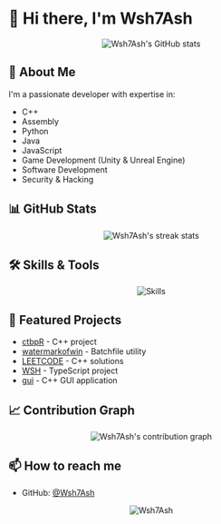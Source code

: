 # 👋 Hi there, I'm Wsh7Ash

<div align="center">
  <img src="https://github-readme-stats.vercel.app/api?username=Wsh7Ash&show_icons=true&theme=shadow_red" alt="Wsh7Ash's GitHub stats" />
</div>

## 🚀 About Me
I'm a passionate developer with expertise in:
- C++
- Assembly
- Python
- Java
- JavaScript
- Game Development (Unity & Unreal Engine)
- Software Development
- Security & Hacking

## 📊 GitHub Stats
<div align="center">
  <img src="https://github-readme-streak-stats.herokuapp.com/?user=Wsh7Ash&theme=shadow_red" alt="Wsh7Ash's streak stats" />
</div>

## 🛠️ Skills & Tools
<div align="center">
  <img src="https://skillicons.dev/icons?i=cpp,py,java,js,lua,unreal,neovim,visualstudio,vscode,git,github" alt="Skills" />
</div>

## 🌟 Featured Projects
- [ctbpR](https://github.com/Wsh7Ash/ctbpR) - C++ project
- [watermarkofwin](https://github.com/Wsh7Ash/watermarkofwin) - Batchfile utility
- [LEETCODE](https://github.com/Wsh7Ash/LEETCODE) - C++ solutions
- [WSH](https://github.com/Wsh7Ash/WSH) - TypeScript project
- [gui](https://github.com/Wsh7Ash/gui) - C++ GUI application

## 📈 Contribution Graph
<div align="center">
  <img src="https://github-readme-activity-graph.vercel.app/graph?username=Wsh7Ash&theme=high-contrast" alt="Wsh7Ash's contribution graph" />
</div>

## 📫 How to reach me
- GitHub: [@Wsh7Ash](https://github.com/Wsh7Ash)

<div align="center">
  <img src="https://komarev.com/ghpvc/?username=Wsh7Ash&label=Profile%20views&color=0e75b6&style=flat" alt="Wsh7Ash" />
</div> 
